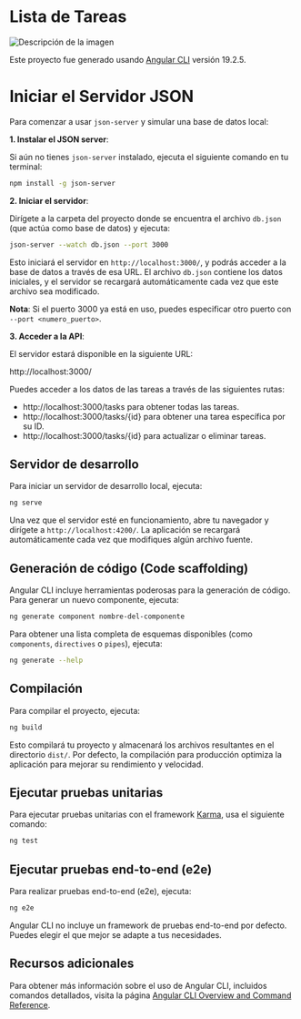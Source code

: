 # Lista de Tareas
![Descripción de la imagen]([ruta/imagen.png](https://github.com/Raullam/Lista-de-tareas-en-angular/blob/main/assets/Sin%20t%C3%ADtulo.png))

Este proyecto fue generado usando [Angular CLI](https://github.com/angular/angular-cli) versión 19.2.5.

# Iniciar el Servidor JSON
Para comenzar a usar `json-server` y simular una base de datos local:

**1. Instalar el JSON server**:

Si aún no tienes `json-server` instalado, ejecuta el siguiente comando en tu terminal:

```bash
npm install -g json-server
```

**2. Iniciar el servidor**:

Dirígete a la carpeta del proyecto donde se encuentra el archivo `db.json` (que actúa como base de datos) y ejecuta:

```bash
json-server --watch db.json --port 3000
```

Esto iniciará el servidor en `http://localhost:3000/`, y podrás acceder a la base de datos a través de esa URL. El archivo `db.json` contiene los datos iniciales, y el servidor se recargará automáticamente cada vez que este archivo sea modificado.

**Nota**: Si el puerto 3000 ya está en uso, puedes especificar otro puerto con `--port <numero_puerto>`.

**3. Acceder a la API**:

El servidor estará disponible en la siguiente URL:

http://localhost:3000/

Puedes acceder a los datos de las tareas a través de las siguientes rutas:

- http://localhost:3000/tasks para obtener todas las tareas.
- http://localhost:3000/tasks/{id} para obtener una tarea específica por su ID.
- http://localhost:3000/tasks/{id} para actualizar o eliminar tareas.

## Servidor de desarrollo

Para iniciar un servidor de desarrollo local, ejecuta:

```bash
ng serve
```

Una vez que el servidor esté en funcionamiento, abre tu navegador y dirígete a `http://localhost:4200/`. La aplicación se recargará automáticamente cada vez que modifiques algún archivo fuente.

## Generación de código (Code scaffolding)

Angular CLI incluye herramientas poderosas para la generación de código. Para generar un nuevo componente, ejecuta:

```bash
ng generate component nombre-del-componente
```

Para obtener una lista completa de esquemas disponibles (como `components`, `directives` o `pipes`), ejecuta:

```bash
ng generate --help
```

## Compilación

Para compilar el proyecto, ejecuta:

```bash
ng build
```

Esto compilará tu proyecto y almacenará los archivos resultantes en el directorio `dist/`. Por defecto, la compilación para producción optimiza la aplicación para mejorar su rendimiento y velocidad.

## Ejecutar pruebas unitarias

Para ejecutar pruebas unitarias con el framework [Karma](https://karma-runner.github.io), usa el siguiente comando:

```bash
ng test
```

## Ejecutar pruebas end-to-end (e2e)

Para realizar pruebas end-to-end (e2e), ejecuta:

```bash
ng e2e
```

Angular CLI no incluye un framework de pruebas end-to-end por defecto. Puedes elegir el que mejor se adapte a tus necesidades.

## Recursos adicionales

Para obtener más información sobre el uso de Angular CLI, incluidos comandos detallados, visita la página [Angular CLI Overview and Command Reference](https://angular.dev/tools/cli).

